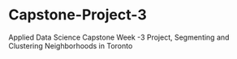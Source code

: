 # Capstone-Project-3
Applied Data Science Capstone Week -3 Project, Segmenting and Clustering Neighborhoods in Toronto
